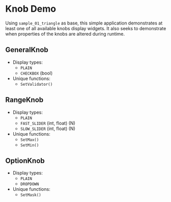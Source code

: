 # Knob Demo

Using `sample_01_triangle` as base, this simple application demonstrates at least one of all available knobs display widgets. It also seeks to demonstrate when properties of the knobs are altered during runtime.

## GeneralKnob
* Display types:
    * `PLAIN`
    * `CHECKBOX` (bool)
* Unique functions:
    * `SetValidator()`

## RangeKnob
* Display types:
    * `PLAIN`
    * `FAST_SLIDER` (int, float) (N)
    * `SLOW_SLIDER` (int, float) (N)
* Unique functions:
    * `SetMax()`
    * `SetMin()`

## OptionKnob
* Display types:
    * `PLAIN`
    * `DROPDOWN`
* Unique functions:
    * `SetMask()`
